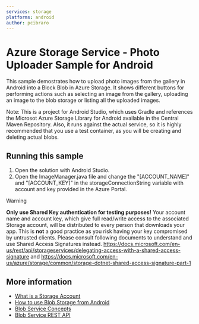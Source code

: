 ```yaml
---
services: storage
platforms: android
author: pcibraro
---
```


# Azure Storage Service - Photo Uploader Sample for Android

This sample demostrates how to upload photo images from the gallery in Android into a Block Blob in Azure Storage. It shows different buttons for performing actions such as
selecting an image from the gallery, uploading an image to the blob storage or listing all the uploaded images.

Note: This is a project for Android Studio, which uses Gradle and references the Microsot Azure Storage Library for Android available in the Central Maven Repository. Also, it runs against the actual service, so it is highly recommended that you use a test container, 
as you will be creating and deleting actual blobs.

## Running this sample

1. Open the solution with Android Studio.
2. Open the ImageManager.java file and change the "[ACCOUNT_NAME]" and "[ACCOUNT_KEY]" in the storageConnectionString variable with account and key provided in the Azure Portal. 

> [!WARNING] 
> **Only use Shared Key authentication for testing purposes!** Your account name and account key, which give full read/write access to the associated Storage account, will be distributed to every person that downloads your app. This is **not** a good practice as you risk having your key compromised by untrusted clients. Please consult following documents to understand and use Shared Access Signatures instead. https://docs.microsoft.com/en-us/rest/api/storageservices/delegating-access-with-a-shared-access-signature and https://docs.microsoft.com/en-us/azure/storage/common/storage-dotnet-shared-access-signature-part-1
> 
> 

## More information
- [What is a Storage Account](http://azure.microsoft.com/en-us/documentation/articles/storage-whatis-account/)
- [How to use Blob Storage from Android](https://github.com/Azure/azure-storage-android)
- [Blob Service Concepts](http://msdn.microsoft.com/en-us/library/dd179376.aspx)
- [Blob Service REST API](http://msdn.microsoft.com/en-us/library/dd135733.aspx)
